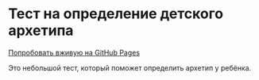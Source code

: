 # Тест на определение детского архетипа

[Попробовать вживую на GitHub Pages](https://tmshchk.github.io/kids-archetype-test)

Это небольшой тест, который поможет определить архетип у ребёнка.
